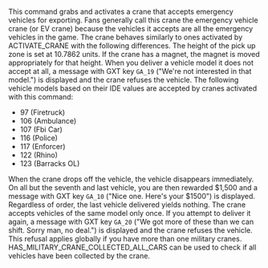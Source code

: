 This command grabs and activates a crane that accepts emergency vehicles for exporting. Fans generally call this crane the emergency vehicle crane (or EV crane) because the vehicles it accepts are all the emergency vehicles in the game. The crane behaves similarly to ones activated by ACTIVATE_CRANE with the following differences. The height of the pick up zone is set at 10.7862 units. If the crane has a magnet, the magnet is moved appropriately for that height. When you deliver a vehicle model it does not accept at all, a message with GXT key `GA_19` ("We're not interested in that model.") is displayed and the crane refuses the vehicle. The following vehicle models based on their IDE values are accepted by cranes activated with this command:

- 97 (Firetruck)
- 106 (Ambulance)
- 107 (Fbi Car)
- 116 (Police)
- 117 (Enforcer)
- 122 (Rhino)
- 123 (Barracks OL)

When the crane drops off the vehicle, the vehicle disappears immediately. On all but the seventh and last vehicle, you are then rewarded $1,500 and a message with GXT key `GA_10` ("Nice one. Here's your $1500") is displayed. Regardless of order, the last vehicle delivered yields nothing. The crane accepts vehicles of the same model only once. If you attempt to deliver it again, a message with GXT key `GA_20` ("We got more of these than we can shift. Sorry man, no deal.") is displayed and the crane refuses the vehicle. This refusal applies globally if you have more than one military cranes. HAS_MILITARY_CRANE_COLLECTED_ALL_CARS can be used to check if all vehicles have been collected by the crane.
